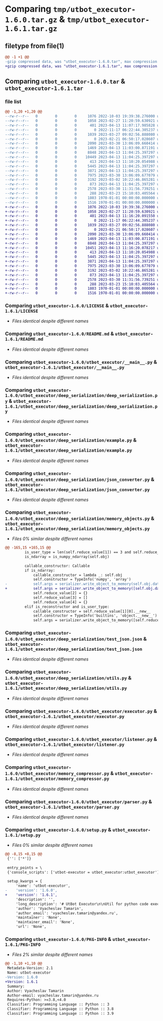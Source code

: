 # Comparing `tmp/utbot_executor-1.6.0.tar.gz` & `tmp/utbot_executor-1.6.1.tar.gz`

## filetype from file(1)

```diff
@@ -1 +1 @@
-gzip compressed data, was "utbot_executor-1.6.0.tar", max compression
+gzip compressed data, was "utbot_executor-1.6.1.tar", max compression
```

## Comparing `utbot_executor-1.6.0.tar` & `utbot_executor-1.6.1.tar`

### file list

```diff
@@ -1,20 +1,20 @@
--rw-r--r--   0        0        0     1076 2022-10-03 19:39:38.276000 utbot_executor-1.6.0/LICENSE
--rw-r--r--   0        0        0     1058 2023-02-27 11:20:59.630921 utbot_executor-1.6.0/README.md
--rw-r--r--   0        0        0      401 2023-04-13 11:07:17.985828 utbot_executor-1.6.0/pyproject.toml
--rw-r--r--   0        0        0        0 2022-11-17 06:22:44.305237 utbot_executor-1.6.0/utbot_executor/__init__.py
--rw-r--r--   0        0        0     1039 2023-03-27 09:02:56.888080 utbot_executor-1.6.0/utbot_executor/__main__.py
--rw-r--r--   0        0        0        0 2023-02-21 06:50:17.028607 utbot_executor-1.6.0/utbot_executor/deep_serialization/__init__.py
--rw-r--r--   0        0        0     2090 2023-03-30 13:06:09.660414 utbot_executor-1.6.0/utbot_executor/deep_serialization/deep_serialization.py
--rw-r--r--   0        0        0     1469 2023-04-13 11:03:00.871191 utbot_executor-1.6.0/utbot_executor/deep_serialization/example.py
--rw-r--r--   0        0        0     8848 2023-04-13 11:04:25.397297 utbot_executor-1.6.0/utbot_executor/deep_serialization/json_converter.py
--rw-r--r--   0        0        0    10449 2023-04-13 11:04:25.397297 utbot_executor-1.6.0/utbot_executor/deep_serialization/memory_objects.py
--rw-r--r--   0        0        0      413 2023-04-13 11:10:20.054988 utbot_executor-1.6.0/utbot_executor/deep_serialization/numpy_serialization.py
--rw-r--r--   0        0        0     5445 2023-04-13 11:04:25.397297 utbot_executor-1.6.0/utbot_executor/deep_serialization/test_json.json
--rw-r--r--   0        0        0     3871 2023-04-13 11:04:25.397297 utbot_executor-1.6.0/utbot_executor/deep_serialization/utils.py
--rw-r--r--   0        0        0     7975 2023-03-30 13:06:09.677079 utbot_executor-1.6.0/utbot_executor/executor.py
--rw-r--r--   0        0        0     3192 2023-03-02 10:22:46.865281 utbot_executor-1.6.0/utbot_executor/listener.py
--rw-r--r--   0        0        0      873 2023-04-13 11:04:25.397297 utbot_executor-1.6.0/utbot_executor/memory_compressor.py
--rw-r--r--   0        0        0     2578 2023-03-30 11:31:56.739251 utbot_executor-1.6.0/utbot_executor/parser.py
--rw-r--r--   0        0        0      288 2023-03-23 15:10:03.405564 utbot_executor-1.6.0/utbot_executor/utils.py
--rw-r--r--   0        0        0     1803 1970-01-01 00:00:00.000000 utbot_executor-1.6.0/setup.py
--rw-r--r--   0        0        0     1516 1970-01-01 00:00:00.000000 utbot_executor-1.6.0/PKG-INFO
+-rw-r--r--   0        0        0     1076 2022-10-03 19:39:38.276000 utbot_executor-1.6.1/LICENSE
+-rw-r--r--   0        0        0     1058 2023-02-27 11:20:59.630921 utbot_executor-1.6.1/README.md
+-rw-r--r--   0        0        0      401 2023-04-13 11:16:20.091550 utbot_executor-1.6.1/pyproject.toml
+-rw-r--r--   0        0        0        0 2022-11-17 06:22:44.305237 utbot_executor-1.6.1/utbot_executor/__init__.py
+-rw-r--r--   0        0        0     1039 2023-03-27 09:02:56.888080 utbot_executor-1.6.1/utbot_executor/__main__.py
+-rw-r--r--   0        0        0        0 2023-02-21 06:50:17.028607 utbot_executor-1.6.1/utbot_executor/deep_serialization/__init__.py
+-rw-r--r--   0        0        0     2090 2023-03-30 13:06:09.660414 utbot_executor-1.6.1/utbot_executor/deep_serialization/deep_serialization.py
+-rw-r--r--   0        0        0     1469 2023-04-13 11:03:00.871191 utbot_executor-1.6.1/utbot_executor/deep_serialization/example.py
+-rw-r--r--   0        0        0     8848 2023-04-13 11:04:25.397297 utbot_executor-1.6.1/utbot_executor/deep_serialization/json_converter.py
+-rw-r--r--   0        0        0    10451 2023-04-13 11:16:20.078217 utbot_executor-1.6.1/utbot_executor/deep_serialization/memory_objects.py
+-rw-r--r--   0        0        0      413 2023-04-13 11:10:20.054988 utbot_executor-1.6.1/utbot_executor/deep_serialization/numpy_serialization.py
+-rw-r--r--   0        0        0     5445 2023-04-13 11:04:25.397297 utbot_executor-1.6.1/utbot_executor/deep_serialization/test_json.json
+-rw-r--r--   0        0        0     3871 2023-04-13 11:04:25.397297 utbot_executor-1.6.1/utbot_executor/deep_serialization/utils.py
+-rw-r--r--   0        0        0     7975 2023-03-30 13:06:09.677079 utbot_executor-1.6.1/utbot_executor/executor.py
+-rw-r--r--   0        0        0     3192 2023-03-02 10:22:46.865281 utbot_executor-1.6.1/utbot_executor/listener.py
+-rw-r--r--   0        0        0      873 2023-04-13 11:04:25.397297 utbot_executor-1.6.1/utbot_executor/memory_compressor.py
+-rw-r--r--   0        0        0     2578 2023-03-30 11:31:56.739251 utbot_executor-1.6.1/utbot_executor/parser.py
+-rw-r--r--   0        0        0      288 2023-03-23 15:10:03.405564 utbot_executor-1.6.1/utbot_executor/utils.py
+-rw-r--r--   0        0        0     1803 1970-01-01 00:00:00.000000 utbot_executor-1.6.1/setup.py
+-rw-r--r--   0        0        0     1516 1970-01-01 00:00:00.000000 utbot_executor-1.6.1/PKG-INFO
```

### Comparing `utbot_executor-1.6.0/LICENSE` & `utbot_executor-1.6.1/LICENSE`

 * *Files identical despite different names*

### Comparing `utbot_executor-1.6.0/README.md` & `utbot_executor-1.6.1/README.md`

 * *Files identical despite different names*

### Comparing `utbot_executor-1.6.0/utbot_executor/__main__.py` & `utbot_executor-1.6.1/utbot_executor/__main__.py`

 * *Files identical despite different names*

### Comparing `utbot_executor-1.6.0/utbot_executor/deep_serialization/deep_serialization.py` & `utbot_executor-1.6.1/utbot_executor/deep_serialization/deep_serialization.py`

 * *Files identical despite different names*

### Comparing `utbot_executor-1.6.0/utbot_executor/deep_serialization/example.py` & `utbot_executor-1.6.1/utbot_executor/deep_serialization/example.py`

 * *Files identical despite different names*

### Comparing `utbot_executor-1.6.0/utbot_executor/deep_serialization/json_converter.py` & `utbot_executor-1.6.1/utbot_executor/deep_serialization/json_converter.py`

 * *Files identical despite different names*

### Comparing `utbot_executor-1.6.0/utbot_executor/deep_serialization/memory_objects.py` & `utbot_executor-1.6.1/utbot_executor/deep_serialization/memory_objects.py`

 * *Files 0% similar despite different names*

```diff
@@ -165,15 +165,15 @@
         is_user_type = len(self.reduce_value[1]) == 3 and self.reduce_value[1][1] is object and self.reduce_value[1][2] is None
         is_ndarray = is_numpy_ndarray(self.obj)
 
         callable_constructor: Callable
         if is_ndarray:
             callable_constructor = lambda _: self.obj
             self.constructor = TypeInfo('numpy', 'array')
-            self.args = serializer.write_object_to_memory(self.obj.data.tolist())
+            self.args = serializer.write_object_to_memory([self.obj.data.tolist()])
             self.reduce_value[2] = {}
             self.reduce_value[3] = []
             self.reduce_value[4] = {}
         elif is_reconstructor and is_user_type:
             callable_constructor = self.reduce_value[1][0].__new__
             self.constructor = TypeInfo('builtins', 'object.__new__')
             self.args = serializer.write_object_to_memory([self.reduce_value[1][0]])
```

### Comparing `utbot_executor-1.6.0/utbot_executor/deep_serialization/test_json.json` & `utbot_executor-1.6.1/utbot_executor/deep_serialization/test_json.json`

 * *Files identical despite different names*

### Comparing `utbot_executor-1.6.0/utbot_executor/deep_serialization/utils.py` & `utbot_executor-1.6.1/utbot_executor/deep_serialization/utils.py`

 * *Files identical despite different names*

### Comparing `utbot_executor-1.6.0/utbot_executor/executor.py` & `utbot_executor-1.6.1/utbot_executor/executor.py`

 * *Files identical despite different names*

### Comparing `utbot_executor-1.6.0/utbot_executor/listener.py` & `utbot_executor-1.6.1/utbot_executor/listener.py`

 * *Files identical despite different names*

### Comparing `utbot_executor-1.6.0/utbot_executor/memory_compressor.py` & `utbot_executor-1.6.1/utbot_executor/memory_compressor.py`

 * *Files identical despite different names*

### Comparing `utbot_executor-1.6.0/utbot_executor/parser.py` & `utbot_executor-1.6.1/utbot_executor/parser.py`

 * *Files identical despite different names*

### Comparing `utbot_executor-1.6.0/setup.py` & `utbot_executor-1.6.1/setup.py`

 * *Files 0% similar despite different names*

```diff
@@ -8,15 +8,15 @@
 {'': ['*']}
 
 entry_points = \
 {'console_scripts': ['utbot-executor = utbot_executor:utbot_executor']}
 
 setup_kwargs = {
     'name': 'utbot-executor',
-    'version': '1.6.0',
+    'version': '1.6.1',
     'description': '',
     'long_description': '# UtBot Executor\n\nUtil for python code execution and state serialization.\n\n## Installation\n\nYou can install module from [PyPI](https://pypi.org/project/utbot-executor/):\n\n```bash\npython -m pip install utbot-executor\n```\n\n## Usage\n\n### From console with socket listener\n\nRun with your `<hostname>` and `<port>` for socket connection\n```bash\n$ python -m utbot_executor <hostname> <port> <logfile> [<loglevel DEBUG | INFO | ERROR>]\n```\n\n### Result format:\n\n```json\n{\n        "status": "success",\n        "isException": bool,\n        "statements": list[int],\n        "missedStatements": list[int],\n        "stateBefore": memory json dump,\n        "stateAfter": memory json dump,\n        "argsIds": list[str],\n        "kwargs": list[str],\n        "resultId": str,\n}\n```\n\nor error format:\n\n```json\n{\n        "status": "fail",\n        "exception": str (traceback),\n}\n```\n\n#### States format\n\nTODO\n\n### Submodule `deep_serialization`\n\nJSON serializer and deserializer for python objects\n\n## Source\n\nGitHub [repository](https://github.com/tamarinvs19/utbot_executor)\n',
     'author': 'Vyacheslav Tamarin',
     'author_email': 'vyacheslav.tamarin@yandex.ru',
     'maintainer': 'None',
     'maintainer_email': 'None',
     'url': 'None',
```

### Comparing `utbot_executor-1.6.0/PKG-INFO` & `utbot_executor-1.6.1/PKG-INFO`

 * *Files 2% similar despite different names*

```diff
@@ -1,10 +1,10 @@
 Metadata-Version: 2.1
 Name: utbot-executor
-Version: 1.6.0
+Version: 1.6.1
 Summary: 
 Author: Vyacheslav Tamarin
 Author-email: vyacheslav.tamarin@yandex.ru
 Requires-Python: >=3.8,<4.0
 Classifier: Programming Language :: Python :: 3
 Classifier: Programming Language :: Python :: 3.8
 Classifier: Programming Language :: Python :: 3.9
```

